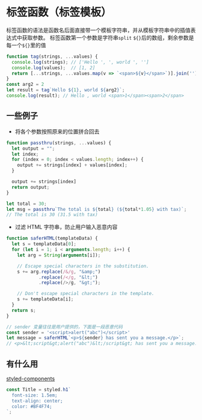# 标签函数（标签模板）

标签函数的语法是函数名后面直接带一个模板字符串，并从模板字符串中的插值表达式中获取参数。
标签函数第一个参数是字符串`split` `${}`后的数组，剩余参数是每一个`${}`里的值

```js
function tag(strings, ...values) {
  console.log(strings); // ['Hello ', ', world ', '']
  console.log(values);  // [1, 2]
  return [...strings, ...values.map(v => `<span>${v}</span>`)].join('');
}
const arg2 = 2
let result = tag`Hello ${1}, world ${arg2}`;
console.log(result); // Hello , world <span>1</span><span>2</span>
```

## 一些例子
- 将各个参数按照原来的位置拼合回去
```js
function passthru(strings, ...values) {
  let output = "";
  let index;
  for (index = 0; index < values.length; index++) {
    output += strings[index] + values[index];
  }

  output += strings[index]
  return output;
}

let total = 30;
let msg = passthru`The total is ${total} (${total*1.05} with tax)`;
// The total is 30 (31.5 with tax)
```

- 过滤 HTML 字符串，防止用户输入恶意内容
```js
function saferHTML(templateData) {
  let s = templateData[0];
  for (let i = 1; i < arguments.length; i++) {
    let arg = String(arguments[i]);

    // Escape special characters in the substitution.
    s += arg.replace(/&/g, "&amp;")
            .replace(/</g, "&lt;")
            .replace(/>/g, "&gt;");

    // Don't escape special characters in the template.
    s += templateData[i];
  }
  return s;
}

// sender 变量往往是用户提供的，下面是一段恶意代码
const sender = '<script>alert("abc")</script>'
let message = saferHTML`<p>${sender} has sent you a message.</p>`;
// <p>&lt;script&gt;alert("abc")&lt;/script&gt; has sent you a message.</p>
```

## 有什么用
[styled-components](https://styled-components.com/)
```js
const Title = styled.h1`
  font-size: 1.5em;
  text-align: center;
  color: #BF4F74;
`;
```
